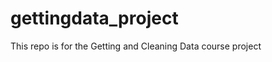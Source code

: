 gettingdata_project
===================

This repo is for the Getting and Cleaning Data course project
